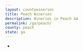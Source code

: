 ```yaml
---
layout: countywineries
title: Peach Wineries
description: Wineries in Peach GA
permalink: /ga/peach/
county: peach
state: ga
---
```

-
